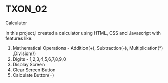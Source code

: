 # TXON_02
Calculator

In this project,I created a calculator using HTML, CSS and Javascript with features like:
1. Mathematical Operations - Addition(+), Subtraction(-), Multiplication(*) ,Division(/)
2. Digits - 1,2,3,4,5,6,7,8,9,0
3. Display Screen
4. Clear Screen Button
5. Calculate Button(=)
